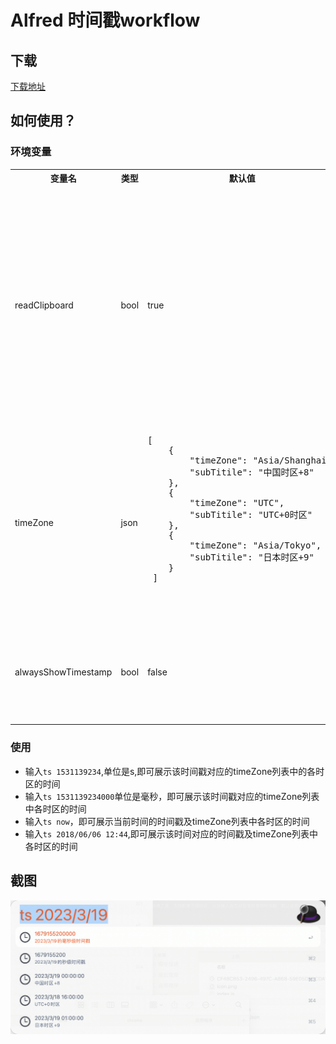 # Alfred 时间戳workflow

## 下载
 [下载地址](https://github.com/wmgx/alfred-timestamp/releases)
## 如何使用？

### 环境变量


<table>
<tr>
<th>变量名</th><th>类型</th><th>默认值</th><th>说明</th>
</tr>

<tr>
    <td>readClipboard</td>
    <td>bool</td>
    <td>true</td>
    <td>true的话会默认尝试读取剪贴板，剪贴板如果是合法字符串或者数字会展示相应内容</td>
</tr>
<tr>
    <td>timeZone</td>
    <td>json</td>
    <td >
<pre lang='json'>
[
    {
        "timeZone": "Asia/Shanghai",
        "subTitile": "中国时区+8"
    },
    {
        "timeZone": "UTC",
        "subTitile": "UTC+0时区"
    },
    {
        "timeZone": "Asia/Tokyo",
        "subTitile": "日本时区+9"
    }
 ]
<pre>
    </td>
    <td>配置显示时间戳及日期会转换成的时区</td>
</tr>
<tr>
    <td>alwaysShowTimestamp</td>
    <td>bool</td>
    <td>false</td>
    <td>在输入时间戳的时候不显示时间戳</td>
</tr>
</table>


### 使用

- 输入```ts 1531139234```,单位是s,即可展示该时间戳对应的timeZone列表中的各时区的时间
- 输入```ts 1531139234000```单位是毫秒，即可展示该时间戳对应的timeZone列表中各时区的时间
- 输入```ts now```，即可展示当前时间的时间戳及timeZone列表中各时区的时间
- 输入```ts 2018/06/06 12:44```,即可展示该时间对应的时间戳及timeZone列表中各时区的时间



## 截图

![](./demo.png)